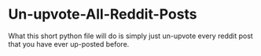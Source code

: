 # Un-upvote-All-Reddit-Posts
What this short python file will do is simply just un-upvote every reddit post that you have ever up-posted before.
